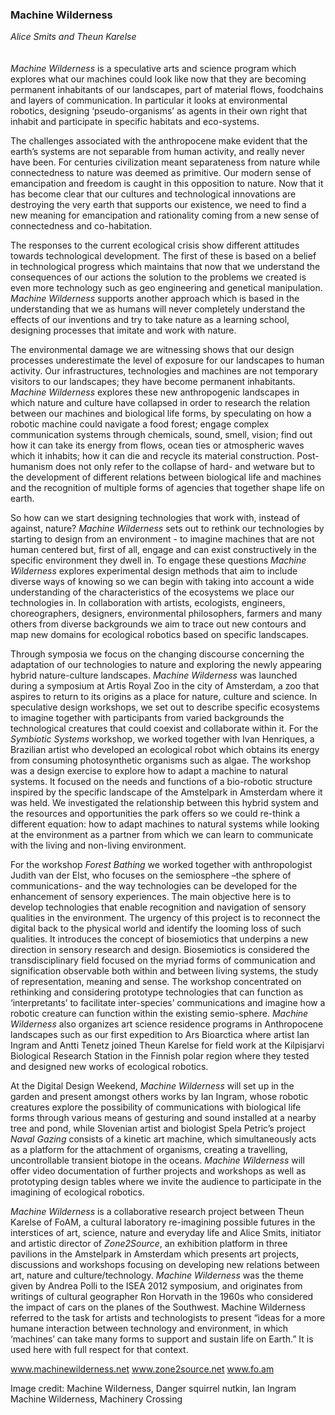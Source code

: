 ### Machine Wilderness
_Alice Smits and Theun Karelse_
<br />
<br />
<br />
_Machine Wilderness_ is a speculative arts and science program which explores what our machines could look like now that they are becoming permanent inhabitants of our landscapes, part of material flows, foodchains and layers of communication. In particular it looks at environmental robotics, designing ‘pseudo-organisms’ as agents in their own right that inhabit and participate in specific habitats and eco-systems.

The challenges associated with the anthropocene make evident that the earth’s systems are not separable from human activity, and really never have been. For centuries civilization meant separateness from nature while connectedness to nature was deemed as primitive. Our modern sense of emancipation and freedom is caught in this opposition to nature. Now that it has become clear that our cultures and technological innovations are destroying the very earth that supports our existence, we need to find a new meaning for emancipation and rationality coming from a new sense of connectedness and co-habitation.

The responses to the current ecological crisis show different attitudes towards technological development. The first of these is based on a belief in technological progress which maintains that now that we understand the consequences of our actions the solution to the problems we created is even more technology such as geo engineering and genetical manipulation. _Machine Wilderness_ supports another approach which is based in the understanding that we as humans will never completely understand the effects of our inventions and try to take nature as a learning school, designing processes that imitate and work with nature. 

The environmental damage we are witnessing shows that our design processes underestimate the level of exposure for our landscapes to human activity. Our infrastructures, technologies and machines are not temporary visitors to our landscapes; they have become permanent inhabitants. _Machine Wilderness_ explores these new anthropogenic landscapes in which nature and culture have collapsed in order to research the relation between our machines and biological life forms, by speculating on how a robotic machine could navigate a food forest; engage complex communication systems through chemicals, sound, smell, vision; find out how it can take its energy from flows, ocean ties or atmospheric waves which it inhabits; how it can die and recycle its material construction. Post-humanism does not only refer to the collapse of hard- and wetware but to the development of different relations between biological life and machines and the recognition of multiple forms of agencies that together shape life on earth.

So how can we start designing technologies that work with, instead of against, nature? _Machine Wilderness_ sets out to rethink our technologies by starting to design from an environment -  to imagine machines that are not human centered but, first of all, engage and can exist constructively in the specific environment they dwell in. To engage these questions _Machine Wilderness_ explores experimental design methods that aim to include diverse ways of knowing so we can begin with taking into account a wide understanding of the characteristics of the ecosystems we place our technologies in. In collaboration with artists, ecologists, engineers, choreographers, designers, environmental philosophers, farmers and many others from diverse backgrounds we aim to trace out new contours and map new domains for ecological robotics based on specific landscapes.

Through symposia we focus on the changing discourse concerning the adaptation of our technologies to nature and exploring the newly appearing hybrid nature-culture landscapes. _Machine Wilderness_ was launched during a symposium at Artis Royal Zoo in the city of Amsterdam, a zoo that aspires to return to its origins as a place for nature, culture and science. In speculative design workshops, we set out to describe specific ecosystems to imagine together with participants from varied backgrounds the technological creatures that could coexist and collaborate within it. For the _Symbiotic Systems_ workshop, we worked together with Ivan Henriques, a Brazilian artist who developed an ecological robot which obtains its energy from consuming photosynthetic organisms such as algae. The workshop was a design exercise to explore how to adapt a machine to natural systems. It focused on the needs and functions of a bio-robotic structure inspired by the specific landscape of the Amstelpark in Amsterdam where it was held. We investigated the relationship between this hybrid system and the resources and opportunities the park offers so we could re-think a different equation: how to adapt machines to natural systems while looking at the environment as a partner from which we can learn to communicate with the living and non-living environment. 

For the workshop _Forest Bathing_ we worked together with anthropologist Judith van der Elst, who focuses on the semiosphere –the sphere of communications- and the way technologies can be developed for the enhancement of sensory experiences. The main objective here is to develop technologies that enable recognition and navigation of sensory qualities in the environment. The urgency of this project is to reconnect the digital back to the physical world and identify the looming loss of such qualities. It introduces the concept of biosemiotics that underpins a new direction in sensory research and design. Biosemiotics is considered the transdisciplinary field focused on the myriad forms of communication and signification observable both within and between living systems, the study of representation, meaning and sense. The workshop concentrated on rethinking and considering prototype technologies that can function as ‘interpretants’ to facilitate inter-species’ communications and imagine how a robotic creature can function within the existing semio-sphere.  _Machine Wilderness_ also organizes art science residence programs in Anthropocene landscapes such as our first expedition to Ars Bioarctica where artist Ian Ingram and Antti Tenetz joined Theun Karelse for field work at the Kilpisjarvi Biological Research Station in the Finnish polar region where they tested and designed new works of ecological robotics.

At the Digital Design Weekend, _Machine Wilderness_ will set up in the garden and present amongst others works by Ian Ingram, whose robotic creatures explore the possibility of communications with biological life forms through various means of gesturing and sound installed at a nearby tree and pond, while Slovenian artist and biologist Spela Petric’s project _Naval Gazing_ consists of  a kinetic art machine, which simultaneously acts as a platform for the attachment of organisms, creating a travelling, uncontrollable transient biotope in the oceans. _Machine Wilderness_ will offer video documentation of further projects and workshops as well as prototyping design tables where we invite the audience to participate in the imagining of ecological robotics.

_Machine Wilderness_ is a collaborative research project between Theun Karelse of FoAM, a cultural laboratory re-imagining possible futures in the interstices of art, science, nature and everyday life and Alice Smits, initiator and artistic director of _Zone2Source_, an exhibition platform in three pavilions in the Amstelpark in Amsterdam which presents art projects, discussions and workshops focusing on developing new relations between art, nature and culture/technology. _Machine Wilderness_ was the theme given by Andrea Polli to the ISEA 2012 symposium, and originates from writings of cultural geographer Ron Horvath in the 1960s who considered the impact of cars on the planes of the Southwest. Machine Wilderness referred to the task for artists and technologists to present “ideas for a more humane interaction between technology and environment, in which ‘machines’ can take many forms to support and sustain life on Earth.” It is used here with full respect for that context.

www.machinewilderness.net
www.zone2source.net
www.fo.am

Image credit:
Machine Wilderness, Danger squirrel nutkin, Ian Ingram
Machine Wilderness, Machinery Crossing
